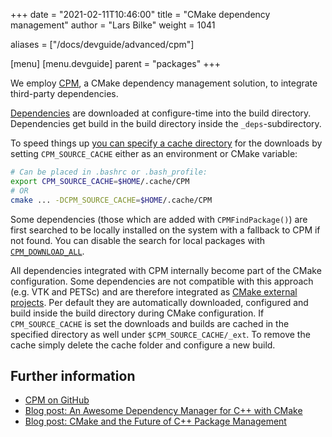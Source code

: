 +++
date = "2021-02-11T10:46:00"
title = "CMake dependency management"
author = "Lars Bilke"
weight = 1041

aliases = ["/docs/devguide/advanced/cpm"]

[menu]
  [menu.devguide]
    parent = "packages"
+++

We employ [CPM](https://github.com/cpm-cmake/CPM.cmake#options), a CMake dependency management solution, to integrate third-party dependencies.

[Dependencies](https://gitlab.opengeosys.org/ogs/ogs/-/blob/master/scripts/cmake/Dependencies.cmake) are downloaded at configure-time into the build directory. Dependencies get build in the build directory inside the `_deps`-subdirectory.

To speed things up [you can specify a cache directory](https://github.com/cpm-cmake/CPM.cmake#cpm_source_cache) for the downloads by setting `CPM_SOURCE_CACHE` either as an environment or CMake variable:

```bash
# Can be placed in .bashrc or .bash_profile:
export CPM_SOURCE_CACHE=$HOME/.cache/CPM
# OR
cmake ... -DCPM_SOURCE_CACHE=$HOME/.cache/CPM
```

Some dependencies (those which are added with `CPMFindPackage()`) are first searched to be locally installed on the system with a fallback to CPM if not found. You can disable the search for local packages with [`CPM_DOWNLOAD_ALL`](https://github.com/cpm-cmake/CPM.cmake#cpm_download_all).

All dependencies integrated with CPM internally become part of the CMake configuration. Some dependencies are not compatible with this approach (e.g. VTK and PETSc) and are therefore integrated as [CMake external projects](https://cmake.org/cmake/help/latest/module/ExternalProject.html). Per default they are automatically downloaded, configured and build inside the build directory during CMake configuration. If `CPM_SOURCE_CACHE` is set the downloads and builds are cached in the specified directory as well under `$CPM_SOURCE_CACHE/_ext`. To remove the cache simply delete the cache folder and configure a new build.

## Further information

- [CPM on GitHub](https://github.com/cpm-cmake/CPM.cmake#options)
- [Blog post: An Awesome Dependency Manager for C++ with CMake](https://medium.com/swlh/cpm-an-awesome-dependency-manager-for-c-with-cmake-3c53f4376766)
- [Blog post: CMake and the Future of C++ Package Management](https://ibob.github.io/blog/2020/01/13/cmake-package-management/)
